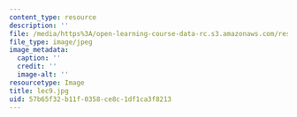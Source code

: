 ```yaml
---
content_type: resource
description: ''
file: /media/https%3A/open-learning-course-data-rc.s3.amazonaws.com/res-18-005-highlights-of-calculus-spring-2010/57b65f32b11f0358ce8c1df1ca3f8213_lec9.jpg
file_type: image/jpeg
image_metadata:
  caption: ''
  credit: ''
  image-alt: ''
resourcetype: Image
title: lec9.jpg
uid: 57b65f32-b11f-0358-ce8c-1df1ca3f8213
---
```

